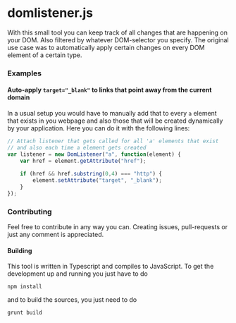 # domlistener.js

With this small tool you can keep track of all changes that are happening on your DOM. Also filtered by whatever DOM-selector you specify.
The original use case was to automatically apply certain changes on every DOM element of a certain type.

### Examples

#### Auto-apply `target="_blank"` to links that point away from the current domain

In a usual setup you would have to manually add that to every `a` element that exists in you webpage and also those that will be created dynamically by your application. Here you can do it with the following lines:

```javascript
// Attach listener that gets called for all 'a' elements that exist
// and also each time a element gets created
var listener = new DomListener("a", function(element) {
	var href = element.getAttribute("href");
	
	if (href && href.substring(0,4) === "http") {
		element.setAttribute("target", "_blank");
	}
});
```


### Contributing

Feel free to contribute in any way you can. Creating issues, pull-requests or just any comment is appreciated.

#### Building

This tool is written in Typescript and compiles to JavaScript. To get the development up and running you just have to do

```
npm install
```

and to build the sources, you just need to do

```
grunt build
```
